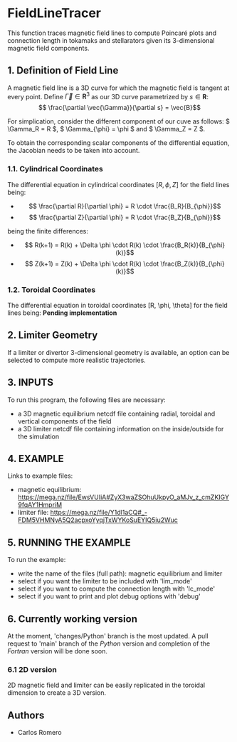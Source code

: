 # FieldLineTracer
This function traces magnetic field lines to compute Poincaré plots and connection length in tokamaks and stellarators given its 3-dimensional magnetic field components. 


## 1. Definition of Field Line
A magnetic field line is a 3D curve for which the magnetic field is tangent at every point.
Define $\vec{\Gamma} \in \mathbf{R}^3$ as our 3D curve parametrized by $s \in \mathbf{R}$:
$$ \frac{\partial \vec{\Gamma}}{\partial s} = \vec{B}$$

For simplication, consider the different component of our cuve as follows: $ \Gamma_R = R $, $ \Gamma_{\phi} = \phi $ and $ \Gamma_Z = Z $.

To obtain the corresponding scalar components of the differential equation, the Jacobian needs to be taken into account.


### 1.1. Cylindrical Coordinates
The differential equation in cylindrical coordinates $[R, \phi, Z]$ for the field lines being:

- $$ \frac{\partial R}{\partial \phi} =  R \cdot \frac{B_R}{B_{\phi}}$$
- $$ \frac{\partial Z}{\partial \phi} =  R \cdot \frac{B_Z}{B_{\phi}}$$


being the finite differences:

- $$ R(k+1) = R(k) + \Delta \phi \cdot  R(k) \cdot \frac{B_R(k)}{B_{\phi}(k)}$$
- $$ Z(k+1) = Z(k) + \Delta \phi \cdot  R(k) \cdot \frac{B_Z(k)}{B_{\phi}(k)}$$


### 1.2. Toroidal Coordinates
The differential equation in toroidal coordinates [R, \phi, \theta] for the field lines being:
**Pending implementation**


## 2. Limiter Geometry
If a limiter or divertor 3-dimensional geometry is available, an option can be selected to compute more realistic trajectories.


## 3. INPUTS
To run this program, the following files are necessary:
  - a 3D magnetic equilibrium netcdf file containing radial, toroidal and vertical components of the field
  - a 3D limiter netcdf file containing information on the inside/outside for the simulation
 
## 4. EXAMPLE
Links to example files:
  - magnetic equilibrium: https://mega.nz/file/EwsVUIiA#ZyX3waZSOhuUkpyO_aMJv_z_cmZKIGY9fqAY1HmpriM
  - limiter file: https://mega.nz/file/Y1dl1aCQ#_-FDM5VHMNyA5Q2acpxoYyqjTxWYKoSuEYIQ5iu2Wuc
  
## 5. RUNNING THE EXAMPLE
To run the example:
  - write the name of the files (full path): magnetic equilibrium and limiter
  - select if you want the limiter to be included with 'lim_mode'
  - select if you want to compute the connection length with 'lc_mode'
  - select if you want to print and plot debug options with 'debug'


## 6. Currently working version
At the moment, 'changes/Python' branch is the most updated. A pull request to 'main' branch of the *Python* version and completion of the *Fortran* version will be done soon.

### 6.1 2D version
2D magnetic field and limiter can be easily replicated in the toroidal dimension to create a 3D version.


## Authors
- Carlos Romero
